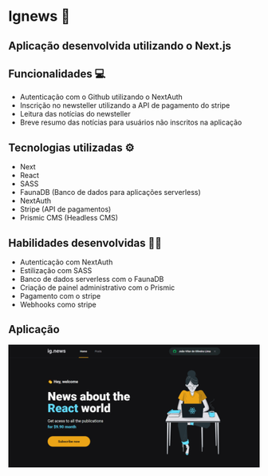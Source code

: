 # Ignews 🚀

## Aplicação desenvolvida utilizando o Next.js

## Funcionalidades 💻
- Autenticação com o Github utilizando o NextAuth
- Inscrição no newsteller utilizando a API de pagamento do stripe
- Leitura das notícias do newsteller
- Breve resumo das notícias para usuários não inscritos na aplicação

## Tecnologias utilizadas ⚙️
- Next
- React
- SASS
- FaunaDB (Banco de dados para aplicações serverless)
- NextAuth
- Stripe (API de pagamentos)
- Prismic CMS (Headless CMS)

## Habilidades desenvolvidas 👨‍💻
- Autenticação com NextAuth 
- Estilização com SASS
- Banco de dados serverless com o FaunaDB
- Criação de painel administrativo com o Prismic
- Pagamento com o stripe
- Webhooks como stripe

## Aplicação
![Foto da aplicação](./ignews.png)
